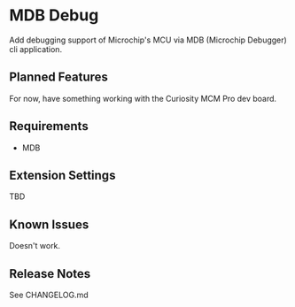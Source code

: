 # MDB Debug

Add debugging support of Microchip's MCU via MDB (Microchip Debugger) cli application.

## Planned Features

For now, have something working with the Curiosity MCM Pro dev board.

## Requirements

 - MDB

## Extension Settings

TBD

## Known Issues

Doesn't work.

## Release Notes

See CHANGELOG.md

